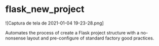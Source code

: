 # flask_new_project

![Captura de tela de 2021-01-04 19-23-28.png]

Automates the process of create a Flask project structure with a no-nonsense layout and pre-configure of standard factory good practices.

